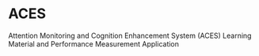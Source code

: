 # ACES
Attention Monitoring and Cognition Enhancement System (ACES) Learning Material and Performance Measurement Application
